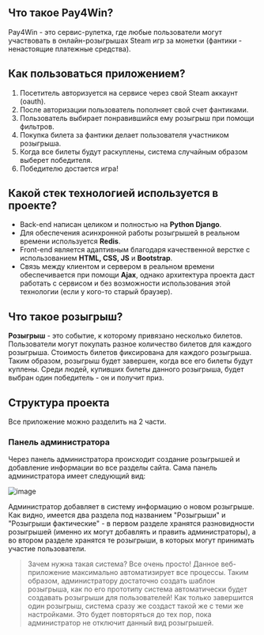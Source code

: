 ## Что такое Pay4Win?
Pay4Win - это сервис-рулетка, где любые пользователи могут участвовать в онлайн-розыгрышах Steam игр за монетки (фантики - ненастоящие платежные средства).

## Как пользоваться приложением?
1. Посетитель авторизуется на сервисе через свой Steam аккаунт (oauth).
2. После авторизации пользователь пополняет свой счет фантиками.
3. Пользователь выбирает понравившийся ему розыгрыш при помощи фильтров.
4. Покупка билета за фантики делает пользователя участником розыгрыша.
5. Когда все билеты будут раскуплены, система случайным образом выберет победителя.
6. Победителю достается игра!

## Какой стек технологией используется в проекте?
- Back-end написан целиком и полностью на **Python Django**.
- Для обеспечения асинхронной работы розыгрышей в реальном времени используется **Redis**.
- Front-end является адаптивным благодаря качественной верстке с использованием **HTML, CSS, JS** и **Bootstrap**.
- Связь между клиентом и сервером в реальном времени обеспечивается при помощи **Ajax**, однако архитектура проекта
даст работать с сервисом и без возможности использования этой технологии (если у кого-то старый браузер).

## Что такое розыгрыш?
**Розыгрыш** - это событие, к которому привязано несколько билетов. Пользователи могут покупать разное количество билетов для каждого розыгрыша. Стоимость билетов фиксирована для каждого розыгрыша. Таким образом, розыгрыш будет завершен, когда все его билеты будут куплены. Среди людей, купивших билеты данного розыгрыша, будет выбран один победитель - он и получит приз.

## Структура проекта
Все приложение можно разделить на 2 части.
### Панель администратора
Через панель администратора происходит создание розыгрышей и добавление информации во все разделы сайта. Сама панель администратора имеет следующий
вид:

![image](https://user-images.githubusercontent.com/67606335/178316707-813e5062-0c1c-455c-90ed-3f221c2ba9fd.png)

Администратор добавляет в систему информацию о новом розыгрыше. Как видно, имеется два раздела под названием "Розыгрыши" и "Розыгрыши фактические" - в первом разделе хранятся разновидности розыгрышей (именно их могут добавлять и править администраторы), а во втором разделе хранятся те розыгрыши, в которых могут принимать участие пользователи.
> Зачем нужна такая система?
Все очень просто!
Данное веб-приложение максимально автоматизирует все процессы. Таким образом, администратору достаточно создать шаблон розыгрыша, как по его прототипу система автоматически будет создавать розыгрыши для пользователей! Как только завершится один розыгрыш, система сразу же создаст такой же с теми же настройками. Это будет повторяться до тех пор, пока администратор не отключит данный вид розыгрышей.

